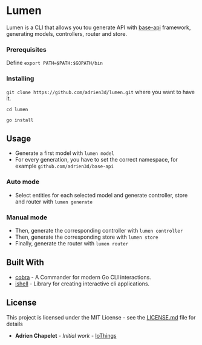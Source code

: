 # Lumen

Lumen is a CLI that allows you tou generate API with [base-api](https://github.com/adrien3d/base-api) framework, generating models, controllers, router and store.


### Prerequisites

Define `export PATH=$PATH:$GOPATH/bin`

### Installing

`git clone https://github.com/adrien3d/lumen.git` where you want to have it.

`cd lumen`

`go install`

## Usage

* Generate a first model with `lumen model`
* For every generation, you have to set the correct namespace, for example `github.com/adrien3d/base-api`

### Auto mode
* Select entities for each selected model and generate controller, store and router with `lumen generate`

### Manual mode
* Then, generate the corresponding controller with `lumen controller`
* Then, generate the corresponding store with `lumen store`
* Finally, generate the router with `lumen router`

## Built With

* [cobra](github.com/spf13/cobra) - A Commander for modern Go CLI interactions.
* [ishell](github.com/abiosoft/ishell) - Library for creating interactive cli applications.

## License

This project is licensed under the MIT License - see the [LICENSE.md](LICENSE.md) file for details
* **Adrien Chapelet** - *Initial work* - [IoThings](https://github.com/adrien3d)

